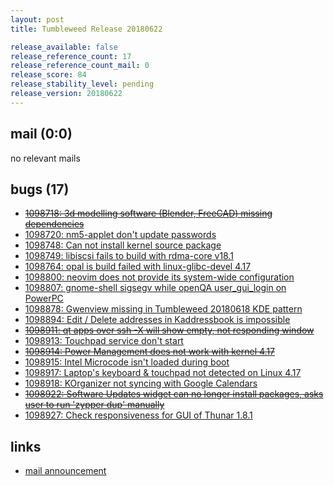 ```yaml
---
layout: post
title: Tumbleweed Release 20180622

release_available: false
release_reference_count: 17
release_reference_count_mail: 0
release_score: 84
release_stability_level: pending
release_version: 20180622
---
```


## mail (0:0)

no relevant mails

## bugs (17)

<!--more-->

- ~~[1098718: 3d modelling software (Blender, FreeCAD) missing dependencies](https://bugzilla.opensuse.org/show_bug.cgi?id=1098718)~~
- [1098720: nm5-applet don't update passwords](https://bugzilla.opensuse.org/show_bug.cgi?id=1098720)
- [1098748: Can not install kernel source package](https://bugzilla.opensuse.org/show_bug.cgi?id=1098748)
- [1098749: libiscsi fails to build with rdma-core v18.1](https://bugzilla.opensuse.org/show_bug.cgi?id=1098749)
- [1098764: opal is build failed with linux-glibc-devel 4.17](https://bugzilla.opensuse.org/show_bug.cgi?id=1098764)
- [1098800: neovim does not provide its system-wide configuration](https://bugzilla.opensuse.org/show_bug.cgi?id=1098800)
- [1098807: gnome-shell sigsegv while openQA user_gui_login on PowerPC](https://bugzilla.opensuse.org/show_bug.cgi?id=1098807)
- [1098878: Gwenview missing in Tumbleweed 20180618 KDE pattern](https://bugzilla.opensuse.org/show_bug.cgi?id=1098878)
- [1098894: Edit / Delete addresses in Kaddressbook is impossible](https://bugzilla.opensuse.org/show_bug.cgi?id=1098894)
- ~~[1098911: qt apps over ssh -X will show empty, not responding window](https://bugzilla.opensuse.org/show_bug.cgi?id=1098911)~~
- [1098913: Touchpad service don't start](https://bugzilla.opensuse.org/show_bug.cgi?id=1098913)
- ~~[1098914: Power Management does not work with kernel 4.17](https://bugzilla.opensuse.org/show_bug.cgi?id=1098914)~~
- [1098915: Intel Microcode isn't loaded during boot](https://bugzilla.opensuse.org/show_bug.cgi?id=1098915)
- [1098917: Laptop's keyboard & touchpad not detected on Linux 4.17](https://bugzilla.opensuse.org/show_bug.cgi?id=1098917)
- [1098918: KOrganizer not syncing with Google Calendars](https://bugzilla.opensuse.org/show_bug.cgi?id=1098918)
- ~~[1098922: Software Updates widget can no longer install packages, asks user to run 'zypper dup' manually](https://bugzilla.opensuse.org/show_bug.cgi?id=1098922)~~
- [1098927: Check responsiveness for GUI of Thunar 1.8.1](https://bugzilla.opensuse.org/show_bug.cgi?id=1098927)



## links

- [mail announcement](https://lists.opensuse.org/opensuse-factory/2018-06/msg00285.html)
